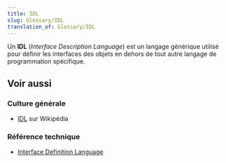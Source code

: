 ```yaml
---
title: IDL
slug: Glossary/IDL
translation_of: Glossary/IDL
---
```


Un **IDL** (_Interface Description Language_) est un langage générique utilisé pour définir les interfaces des objets en dehors de tout autre langage de programmation spécifique.

## Voir aussi

### Culture générale

- [IDL](https://fr.wikipedia.org/wiki/Interface_Description_Language) sur Wikipédia

### Référence technique

- [Interface Definition Language](http://www.eecs.berkeley.edu/~messer/netappc/Supplements/10-idl.pdf)
